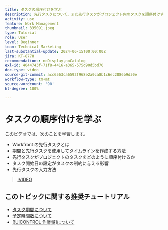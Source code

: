 ```yaml
---
title: タスクの順序付けを学ぶ
description: 先行タスクについて、また先行タスクがプロジェクト内のタスクを順序付けする方法を学びます。次に、期間と先行タスクを使用してタイムラインを作成する方法を学びます。
activity: use
feature: Work Management
thumbnail: 335091.jpeg
type: Tutorial
role: User
level: Beginner
team: Technical Marketing
last-substantial-update: 2024-06-15T00:00:00Z
jira: KT-8778
recommendations: noDisplay,noCatalog
exl-id: 4044743f-71f8-4416-a365-575d90d5bd70
doc-type: video
source-git-commit: acc6563ca6592f968e2a0ca8b1c6ec2886b9d30e
workflow-type: tm+mt
source-wordcount: '90'
ht-degree: 100%

---
```


# タスクの順序付けを学ぶ

このビデオでは、次のことを学習します。

* Workfront の先行タスクとは
* 期間と先行タスクを使用してタイムラインを作成する方法
* 先行タスクがプロジェクトのタスクをどのように順序付けるか
* タスク開始日の設定がタスクの制約に与える影響
* 先行タスクの入力方法

>[!VIDEO](https://video.tv.adobe.com/v/335091/?quality=12&learn=on)

<!---
Learn more urls
There's a lot more you can learn about predecessors, such as dependency type and lag. [!DNL Workfront] recommends getting the basics down first, then pulling those other features into your project planning. If you're curious, here are some articles about additional functionality.
Overview of task predecessors
Create predecessor relationships by chaining tasks
Creating a predecessor relationship on the task list
Overview of lag types
Overview of task dependency types
--->

## このトピックに関する推奨チュートリアル

* [タスク期間について](/help/manage-work/tasks/understand-task-durations.md)
* [予定時間数について](/help/manage-work/tasks/understand-planned-hours.md)
* [[!UICONTROL 作業量]について](/help/manage-work/tasks/understand-work-effort.md)
